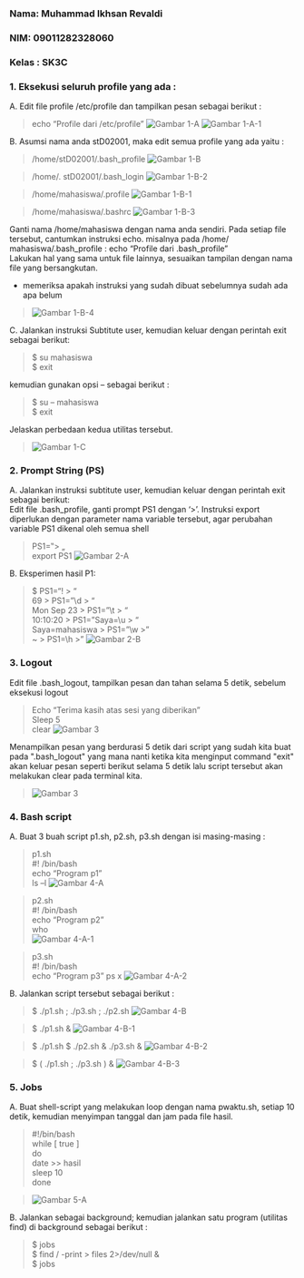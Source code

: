 ### Nama: Muhammad Ikhsan Revaldi
### NIM: 09011282328060
### Kelas : SK3C

### 1. Eksekusi seluruh profile yang ada : 
A. Edit file profile /etc/profile dan tampilkan pesan sebagai berikut :  
>echo “Profile dari /etc/profile” ![Gambar 1-A](https://github.com/Hiratsuu/Praktikum5_Muhammad-Ikhsan-Revaldi_09011282328060/blob/main/Praktikum%205/1-A.png?raw=true)
>![Gambar 1-A-1](https://github.com/Hiratsuu/Praktikum5_Muhammad-Ikhsan-Revaldi_09011282328060/blob/main/Praktikum%205/1-A-1.png?raw=true)

B. Asumsi nama anda stD02001, maka edit semua profile yang ada yaitu :  
>/home/stD02001/.bash_profile ![Gambar 1-B](https://github.com/Hiratsuu/Praktikum5_Muhammad-Ikhsan-Revaldi_09011282328060/blob/main/Praktikum%205/1-B.png?raw=true)

>/home/. stD02001/.bash_login ![Gambar 1-B-2](https://github.com/Hiratsuu/Praktikum5_Muhammad-Ikhsan-Revaldi_09011282328060/blob/main/Praktikum%205/1-B-2.png?raw=true)

>/home/mahasiswa/.profile  ![Gambar 1-B-1](https://github.com/Hiratsuu/Praktikum5_Muhammad-Ikhsan-Revaldi_09011282328060/blob/main/Praktikum%205/1-B-1.png?raw=true)

>/home/mahasiswa/.bashrc  ![Gambar 1-B-3](https://github.com/Hiratsuu/Praktikum5_Muhammad-Ikhsan-Revaldi_09011282328060/blob/main/Praktikum%205/1-B-3.png?raw=true)

Ganti nama /home/mahasiswa dengan nama anda sendiri. Pada setiap file tersebut, cantumkan instruksi echo. 
misalnya pada /home/ mahasiswa/.bash_profile :  echo “Profile dari .bash_profile”  
Lakukan hal yang sama untuk file lainnya, sesuaikan tampilan dengan nama file yang bersangkutan.
 - memeriksa apakah instruksi yang sudah dibuat sebelumnya sudah ada apa belum

>![Gambar 1-B-4](https://github.com/Hiratsuu/Praktikum5_Muhammad-Ikhsan-Revaldi_09011282328060/blob/main/Praktikum%205/1-B-4.png?raw=true)

C. Jalankan instruksi Subtitute user, kemudian keluar dengan perintah exit sebagai berikut:

>$ su mahasiswa  
>$ exit  

kemudian gunakan opsi – sebagai berikut :  
>$ su – mahasiswa  
>$ exit  

Jelaskan perbedaan kedua utilitas tersebut.

>![Gambar 1-C](https://github.com/Hiratsuu/Praktikum5_Muhammad-Ikhsan-Revaldi_09011282328060/blob/main/Praktikum%205/1-C.png?raw=true)

### 2. Prompt String (PS)  
A. Jalankan instruksi subtitute user, kemudian keluar dengan perintah exit sebagai berikut:  
Edit file .bash_profile, ganti prompt PS1 dengan ‘>’. Instruksi export diperlukan dengan 
parameter nama variable tersebut, agar perubahan variable PS1 dikenal oleh semua shell
  
>PS1=‟> „  
>export PS1
>![Gambar 2-A](https://github.com/Hiratsuu/Praktikum5_Muhammad-Ikhsan-Revaldi_09011282328060/blob/main/Praktikum%205/2-A.png?raw=true)

B. Eksperimen hasil P1:

>$ PS1=“\! > “  
>69 > PS1=”\d > “  
>Mon Sep 23 > PS1=”\t > “  
>10:10:20 > PS1=”Saya=\u > “  
>Saya=mahasiswa > PS1=”\w >”  
>~ > PS1=\h >”
>![Gambar 2-B](https://github.com/Hiratsuu/Praktikum5_Muhammad-Ikhsan-Revaldi_09011282328060/blob/main/Praktikum%205/2-B.png?raw=true)

### 3. Logout  
Edit file .bash_logout, tampilkan pesan dan tahan selama 5 detik, sebelum eksekusi logout  

>Echo “Terima kasih atas sesi yang diberikan”  
>Sleep 5  
>clear
>![Gambar 3](https://github.com/Hiratsuu/Praktikum5_Muhammad-Ikhsan-Revaldi_09011282328060/blob/main/Praktikum%205/3-_-1.png?raw=true)

Menampilkan pesan yang berdurasi 5 detik dari script yang sudah kita buat pada ".bash_logout" yang mana nanti ketika kita menginput command "exit" akan keluar pesan seperti berikut selama 5 detik lalu script tersebut akan melakukan clear pada terminal kita.

>![Gambar 3](https://github.com/user-attachments/assets/13ed8cf3-2c58-4e3a-896f-fdff31cc162c)

### 4. Bash script  
A. Buat 3 buah script p1.sh, p2.sh, p3.sh dengan isi masing-masing :  
>p1.sh  
>#! /bin/bash  
>echo “Program p1”  
>ls –l
>![Gambar 4-A](https://github.com/Hiratsuu/Praktikum5_Muhammad-Ikhsan-Revaldi_09011282328060/blob/main/Praktikum%205/4-A.png?raw=true)

>p2.sh  
>#! /bin/bash  
>echo “Program p2”  
>who  
>![Gambar 4-A-1](https://github.com/Hiratsuu/Praktikum5_Muhammad-Ikhsan-Revaldi_09011282328060/blob/main/Praktikum%205/4-A-1.png?raw=true)

>p3.sh  
>#! /bin/bash  
>echo “Program p3”
>ps x
>![Gambar 4-A-2](https://github.com/user-attachments/assets/451949e6-4d7d-4c2c-be69-e61173e8f1e6)

B. Jalankan script tersebut sebagai berikut :  

>$  ./p1.sh ; ./p3.sh ; ./p2.sh
>![Gambar 4-B](https://github.com/Hiratsuu/Praktikum5_Muhammad-Ikhsan-Revaldi_09011282328060/blob/main/Praktikum%205/4-B.png?raw=true)

>$  ./p1.sh &
>![Gambar 4-B-1](https://github.com/Hiratsuu/Praktikum5_Muhammad-Ikhsan-Revaldi_09011282328060/blob/main/Praktikum%205/4-B-1.png?raw=true)

>$  ./p1.sh $ ./p2.sh & ./p3.sh &
>![Gambar 4-B-2](https://github.com/Hiratsuu/Praktikum5_Muhammad-Ikhsan-Revaldi_09011282328060/blob/main/Praktikum%205/4-B-2.png?raw=true)

>$  ( ./p1.sh ; ./p3.sh ) &
>![Gambar 4-B-3](https://github.com/Hiratsuu/Praktikum5_Muhammad-Ikhsan-Revaldi_09011282328060/blob/main/Praktikum%205/4-B-3.png?raw=true)

### 5. Jobs  
A. Buat shell-script yang melakukan loop dengan nama pwaktu.sh, setiap 10 detik, kemudian menyimpan tanggal dan jam pada file hasil.  

>#!/bin/bash  
>while [ true ]  
>do  
>date >> hasil  
>sleep 10  
>done

>![Gambar 5-A](https://github.com/Hiratsuu/Praktikum5_Muhammad-Ikhsan-Revaldi_09011282328060/blob/main/Praktikum%205/5-A.png?raw=true)

B. Jalankan sebagai background; kemudian jalankan satu program (utilitas find) di background sebagai berikut :

>$ jobs  
>$ find / -print > files 2>/dev/null &  
>$ jobs

>
